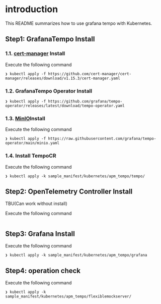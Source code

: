 # introduction

This README summarizes how to use grafana tempo with Kubernetes.

## Step1: GrafanaTempo Install

### 1.1. [cert-manager](https://cert-manager.io/docs/installation/#default-static-install) Install

Execute the following command

```:terminal
❯ kubectl apply -f https://github.com/cert-manager/cert-manager/releases/download/v1.15.3/cert-manager.yaml
```

### 1.2. GrafanaTempo Operator Install

```:terminal
❯ kubectl apply -f https://github.com/grafana/tempo-operator/releases/latest/download/tempo-operator.yaml
```

### 1.3. [MinIO](https://min.io/)Install

Execute the following command

```:terminal
❯ kubectl apply -f https://raw.githubusercontent.com/grafana/tempo-operator/main/minio.yaml
```

### 1.4. Install TempoCR

Execute the following command

```:terminal
❯ kubectl apply -k sample_manifest/kubernetes/apm_tempo/tempo/
```

## Step2: OpenTelemetry Controller Install

TBU(Can work without install)

Execute the following command

```:terminal

```

## Step3: Grafana Install

Execute the following command

```:terminal
❯ kubectl apply -k sample_manifest/kubernetes/apm_tempo/grafana
```

## Step4: operation check

Execute the following command

```:terminal
❯ kubectl apply -k sample_manifest/kubernetes/apm_tempo/flexiblemockserver/
```
